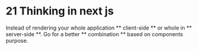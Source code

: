 # 21 Thinking in next js

Instead of rendering your whole application ** client-side ** or whole in ** server-side **. Go for a better ** combination ** based on components purpose.